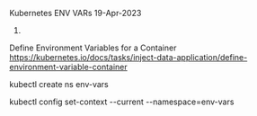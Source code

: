Kubernetes ENV VARs
19-Apr-2023

01.
Define Environment Variables for a Container
https://kubernetes.io/docs/tasks/inject-data-application/define-environment-variable-container


kubectl create ns env-vars

kubectl config set-context --current --namespace=env-vars
